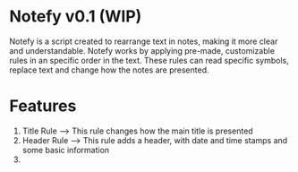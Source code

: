 # Notefy v0.1 (WIP)

Notefy is a script created to rearrange text in notes, making it more clear and understandable.
Notefy works by applying pre-made, customizable rules in an specific order in the text. These rules can read specific symbols, replace text and change how the notes are presented.


# Features

1) Title Rule --> This rule changes how the main title is presented
2) Header Rule --> This rule adds a header, with date and time stamps and some basic information
3) 
